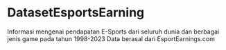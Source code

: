 # DatasetEsportsEarning

Informasi mengenai pendapatan E-Sports dari seluruh dunia dan berbagai jenis game pada tahun 1998-2023
Data berasal dari EsportEarnings.com

